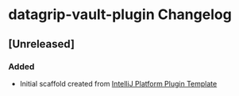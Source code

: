 <!-- Keep a Changelog guide -> https://keepachangelog.com -->

# datagrip-vault-plugin Changelog

## [Unreleased]
### Added
- Initial scaffold created from [IntelliJ Platform Plugin Template](https://github.com/JetBrains/intellij-platform-plugin-template)
